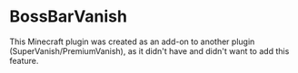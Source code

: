 # BossBarVanish

This Minecraft plugin was created as an add-on to another plugin (SuperVanish/PremiumVanish),
as it didn't have and didn't want to add this feature.
